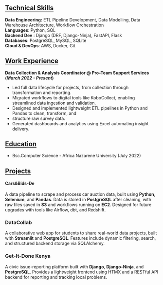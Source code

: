 ## <u>Technical Skills</u>

**Data Engineering:** ETL Pipeline Development, Data Modelling, Data Warehouse Architecture, Workflow Orchestration <br>
**Languages**: Python, SQL <br>
**Backend Dev** : Django (DRF, Django-Ninja), FastAPI, Flask <br>
**Databases**: PostgreSQL, MySQL, SQLite <br>
**Cloud & DevOps**: AWS, Docker, Git <br>

## <u>Work Experience</u>

**Data Collection & Analysis Coordinator​ @ Pro-Team Support Services (*March 2022 - Present*)**

- Led full data lifecycle for projects, from collection through transformation and reporting.
- Migrated workflows to digital tools like KoboCollect, enabling streamlined data ingestion and validation.
- Designed and implemented lightweight ETL pipelines in Python and Pandas to clean, transform, and
- structure raw survey data.
- Generated dashboards and analytics using Excel automating insight delivery.

## <u> Education</u>

- Bsc.Computer Science - Africa Nazarene University​ (July 2022)

## <u>Projects</u>

#### Cars&Bids-De
A data pipeline to scrape and process car auction data, built using **Python**, **Selenium**, and **Pandas**. Data is stored in **PostgreSQL** after cleaning, with raw files saved in **S3** and workflows running on **EC2**. Designed for future upgrades with tools like Airflow, dbt, and Redshift.

### DataCollab
A collaborative web app for students to share real-world data projects, built with **Streamlit** and **PostgreSQL**. Features include dynamic filtering, search, and structured backend storage via SQLAlchemy.

### Get-It-Done Kenya
A civic issue-reporting platform built with **Django**, **Django-Ninja**, and **PostgreSQL**. Provides a lightweight frontend using HTMX and a RESTful API backend for reporting and tracking local problems.


